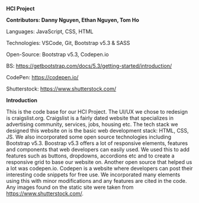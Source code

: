 **HCI Project**

**Contributors: Danny Nguyen, Ethan Nguyen, Tom Ho**

Languages: JavaScript, CSS, HTML

Technologies: VSCode, Git, Bootstrap v5.3 & SASS

Open-Source: Bootstrap v5.3, Codepen.io

BS: https://getbootstrap.com/docs/5.3/getting-started/introduction/

CodePen: https://codepen.io/

Shutterstock: https://www.shutterstock.com/


**Introduction**

This is the code base for our HCI Project. The UI/UX we chose to redesign is craigslist.org. Craigslist is a fairly dated website that specializes in advertising community, services, jobs, housing etc.
The tech stack we designed this website on is the basic web development stack: HTML, CSS, JS. We also incorporated some open source technologies including Bootstrap v5.3. Boostrap v5.3 offers a lot of
responsive elements, features and components that web developers can easily used. We used this to add features such as buttons, dropdowns, accordions etc and to create a responsive grid to base our website on.
Another open source that helped us a lot was codepen.io. Codepen is a website where developers can post their interesting code snippets for free use. We incorporated many elements using this with minor modifications and any features are cited in the code. Any images found on the static site were taken from https://www.shutterstock.com/.
